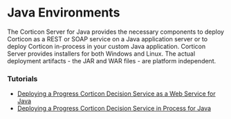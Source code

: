 # Java Environments

The Corticon Server for Java provides the necessary components to deploy Corticon as a REST or SOAP service on a Java application server or to deploy Corticon in-process in your custom Java application. Corticon Server provides installers for both Windows and Linux. The actual deployment artifacts - the JAR and WAR files - are platform independent.

### Tutorials

* [Deploying a Progress Corticon Decision Service as a Web Service for Java](https://docs.progress.com/bundle/corticon-deploy-ws-java/page/Tutorial-Deploying-a-Progress-Corticon-Decision-Service-as-a-Web-Service-for-Java.html)
* [Deploying a Progress Corticon Decision Service in Process for Java](https://docs.progress.com/bundle/corticon-java-inprocess/page/Tutorial-Deploying-a-Progress-Corticon-Decision-Service-in-Process-for-Java.html)
